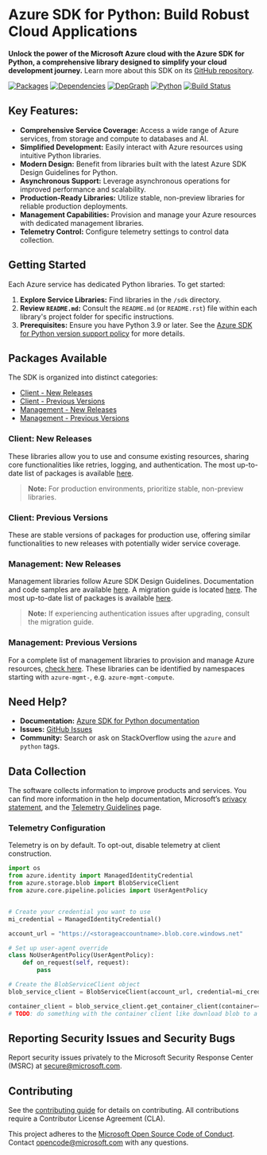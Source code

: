 # Azure SDK for Python: Build Robust Cloud Applications

**Unlock the power of the Microsoft Azure cloud with the Azure SDK for Python, a comprehensive library designed to simplify your cloud development journey.** Learn more about this SDK on its [GitHub repository](https://github.com/Azure/azure-sdk-for-python).

[![Packages](https://img.shields.io/badge/packages-latest-blue.svg)](https://azure.github.io/azure-sdk/releases/latest/python.html)
[![Dependencies](https://img.shields.io/badge/dependency-report-blue.svg)](https://azuresdkartifacts.blob.core.windows.net/azure-sdk-for-python/dependencies/dependencies.html)
[![DepGraph](https://img.shields.io/badge/dependency-graph-blue.svg)](https://azuresdkartifacts.blob.core.windows.net/azure-sdk-for-python/dependencies/dependencyGraph/index.html)
[![Python](https://img.shields.io/pypi/pyversions/azure-core.svg?maxAge=2592000)](https://pypi.python.org/pypi/azure/)
[![Build Status](https://dev.azure.com/azure-sdk/public/_apis/build/status/python/python%20-%20core%20-%20ci?branchName=main)](https://dev.azure.com/azure-sdk/public/_build/latest?definitionId=458&branchName=main)

## Key Features:

*   **Comprehensive Service Coverage:** Access a wide range of Azure services, from storage and compute to databases and AI.
*   **Simplified Development:**  Easily interact with Azure resources using intuitive Python libraries.
*   **Modern Design:** Benefit from libraries built with the latest Azure SDK Design Guidelines for Python.
*   **Asynchronous Support:** Leverage asynchronous operations for improved performance and scalability.
*   **Production-Ready Libraries:** Utilize stable, non-preview libraries for reliable production deployments.
*   **Management Capabilities:** Provision and manage your Azure resources with dedicated management libraries.
*   **Telemetry Control:**  Configure telemetry settings to control data collection.

## Getting Started

Each Azure service has dedicated Python libraries. To get started:

1.  **Explore Service Libraries:** Find libraries in the `/sdk` directory.
2.  **Review `README.md`:** Consult the `README.md` (or `README.rst`) file within each library's project folder for specific instructions.
3.  **Prerequisites:** Ensure you have Python 3.9 or later.  See the [Azure SDK for Python version support policy](https://github.com/Azure/azure-sdk-for-python/wiki/Azure-SDKs-Python-version-support-policy) for more details.

## Packages Available

The SDK is organized into distinct categories:

*   [Client - New Releases](#client-new-releases)
*   [Client - Previous Versions](#client-previous-versions)
*   [Management - New Releases](#management-new-releases)
*   [Management - Previous Versions](#management-previous-versions)

### Client: New Releases

These libraries allow you to use and consume existing resources, sharing core functionalities like retries, logging, and authentication. The most up-to-date list of packages is available [here](https://azure.github.io/azure-sdk/releases/latest/index.html#python).

> **Note:** For production environments, prioritize stable, non-preview libraries.

### Client: Previous Versions

These are stable versions of packages for production use, offering similar functionalities to new releases with potentially wider service coverage.

### Management: New Releases

Management libraries follow Azure SDK Design Guidelines. Documentation and code samples are available [here](https://aka.ms/azsdk/python/mgmt).  A migration guide is located [here](https://github.com/Azure/azure-sdk-for-python/blob/main/doc/sphinx/mgmt_quickstart.rst#migration-guide). The most up-to-date list of packages is available [here](https://azure.github.io/azure-sdk/releases/latest/mgmt/python.html).

> **Note:**  If experiencing authentication issues after upgrading, consult the migration guide.

### Management: Previous Versions

For a complete list of management libraries to provision and manage Azure resources, [check here](https://azure.github.io/azure-sdk/releases/latest/all/python.html). These libraries can be identified by namespaces starting with `azure-mgmt-`, e.g. `azure-mgmt-compute`.

## Need Help?

*   **Documentation:** [Azure SDK for Python documentation](https://aka.ms/python-docs)
*   **Issues:** [GitHub Issues](https://github.com/Azure/azure-sdk-for-python/issues)
*   **Community:**  Search or ask on StackOverflow using the `azure` and `python` tags.

## Data Collection

The software collects information to improve products and services.  You can find more information in the help documentation, Microsoft’s [privacy statement](https://go.microsoft.com/fwlink/?LinkID=824704), and the [Telemetry Guidelines](https://azure.github.io/azure-sdk/general_azurecore.html#telemetry-policy) page.

### Telemetry Configuration

Telemetry is on by default. To opt-out, disable telemetry at client construction.

```python
import os
from azure.identity import ManagedIdentityCredential
from azure.storage.blob import BlobServiceClient
from azure.core.pipeline.policies import UserAgentPolicy


# Create your credential you want to use
mi_credential = ManagedIdentityCredential()

account_url = "https://<storageaccountname>.blob.core.windows.net"

# Set up user-agent override
class NoUserAgentPolicy(UserAgentPolicy):
    def on_request(self, request):
        pass

# Create the BlobServiceClient object
blob_service_client = BlobServiceClient(account_url, credential=mi_credential, user_agent_policy=NoUserAgentPolicy())

container_client = blob_service_client.get_container_client(container=<container_name>) 
# TODO: do something with the container client like download blob to a file
```

## Reporting Security Issues and Security Bugs

Report security issues privately to the Microsoft Security Response Center (MSRC) at <secure@microsoft.com>.

## Contributing

See the [contributing guide](https://github.com/Azure/azure-sdk-for-python/blob/main/CONTRIBUTING.md) for details on contributing. All contributions require a Contributor License Agreement (CLA).

This project adheres to the [Microsoft Open Source Code of Conduct](https://opensource.microsoft.com/codeofconduct/). Contact [opencode@microsoft.com](mailto:opencode@microsoft.com) with any questions.